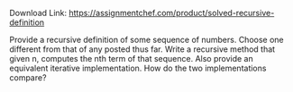 Download Link: https://assignmentchef.com/product/solved-recursive-definition
<br>
<p class="ui header product-top-header" title="Recursive definition Solution">Provide a recursive definition of some sequence of numbers. Choose one different from that of any posted thus far. Write a recursive method that given n, computes the nth term of that sequence. Also provide an equivalent iterative implementation. How do the two implementations compare?